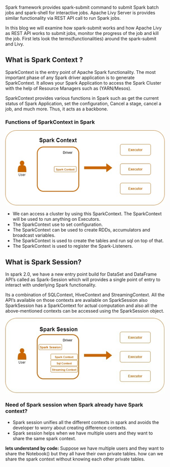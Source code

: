 Spark framework provides spark-submit command to submit Spark batch jobs and spark-shell for interactive jobs.  Apache Livy Server is provides similar functionality via REST API call to run Spark jobs.

In this blog we will examine how spark-submit works and how Apache Livy as REST API works to submit jobs, monitor the progress of the job and kill the job. First lets look the terms(functionalities) around the spark-submit and Livy.

## What is Spark Context ?
SparkContext is the entry point of Apache Spark functionality. The most important phase of any Spark driver application is to generate SparkContext. It allows your Spark Application to access the Spark Cluster with the help of Resource Managers such as (YARN/Mesos).

SparkContext provides various functions in Spark such as get the current status of Spark Application, set the configuration, Cancel a stage, cancel a job, and much more. Thus, it acts as a backbone.

### Functions of SparkContext in Spark

![Spark](https://github.com/gurditsingh/blog/blob/gh-pages/_screenshots/sep5_sparkcontext.jpg?raw=true)

 - We can access a cluster by using this SparkContext. The SparkContext will be used to run anything on Executors.
 - The SparkContext use to set configuration.
 - The SparkContext can be used to create RDDs, accumulators and broadcast variables.
 - The SparkContext is used to create the tables and run sql on top of that.
 - The SparkContext is used to register the Spark-Listeners.

## What is Spark Session?
In spark 2.0, we have a new entry point build for DataSet and DataFrame API’s called as Spark-Session which will provides a single point of entry to interact with underlying Spark functionality.

Its a combination of SQLContext, HiveContext and StreamingContext. All the API’s available on those contexts are available on SparkSession also SparkSession has a SparkContext for actual computation and also all the above-mentioned contexts can be accessed using the SparkSession object.

![Spark](https://github.com/gurditsingh/blog/blob/gh-pages/_screenshots/sep5_spark_session.jpg?raw=true)

### Need of Spark session when Spark already have Spark context?

 - Spark session unifies all the different contexts in spark and avoids the developer to worry about creating difference contexts.
 - Spark session helps when we have multiple users and they want to share the same spark context.

**lets understand by code:**
Suppose we have multiple users and they want to share the Notebook() but they all have their own private tables. how can we share the spark context without knowing each other private tables.




<!--stackedit_data:
eyJoaXN0b3J5IjpbMTQ1MzIxMzQ1NSwtMTA4MDc0NTkzMiwtMT
cwOTc5ODg3NiwtMTI1MjExNTQwMiwtMTg2OTM0ODI1MiwtMjgw
MTAwMDU2LC0xMjQzNTMwODU2LC0yNjc5MzU4MzEsMTExMTM0Mz
g3OCwxNDQyMDUxMTc3LC02MzgxNDY0MywtNzY0MTg2NjYzLDI2
OTUzNTMzNiwtODAwMzY3ODcsMTU0MDI3NjU0OSwxNjczODg1MD
c3LC0zNjY1MDk1MTgsLTE1MTcxMDUxNjYsLTU2NzgxMDc0Niwx
MzMwMTExNzVdfQ==
-->